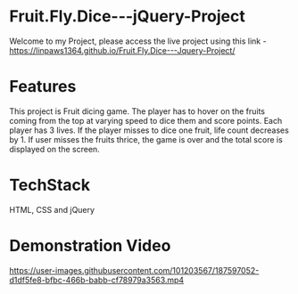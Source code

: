 # Fruit.Fly.Dice---jQuery-Project

Welcome to my Project, please access the live project using this link - https://linpaws1364.github.io/Fruit.Fly.Dice---Jquery-Project/

# Features 

This project is Fruit dicing game. The player has to hover on the fruits coming from the top at varying speed to dice them and score points. Each player has 3 lives. If the player misses to dice one fruit, life count decreases by 1. If user misses the fruits thrice, the game is over and the total score is displayed on the screen.

# TechStack

HTML, CSS and jQuery

# Demonstration Video

https://user-images.githubusercontent.com/101203567/187597052-d1df5fe8-bfbc-466b-babb-cf78979a3563.mp4
